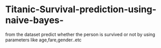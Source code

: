 # Titanic-Survival-prediction-using-naive-bayes-
from the dataset predict whether the person is survived or not by using parameters like age,fare,gender..etc
